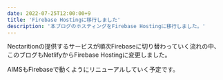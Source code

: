 ```yaml
---
date: 2022-07-25T12:00:00+9
title: 'Firebase Hostingに移行しました'
description: '本ブログのホスティングをFirebase Hostingに移行しました。'
---
```


Nectaritionの提供するサービスが順次Firebaseに切り替わっていく流れの中、このブログもNetlifyからFirebase Hostingに変更しました。

AIMSもFirebaseで動くようにリニューアルしていく予定です。
